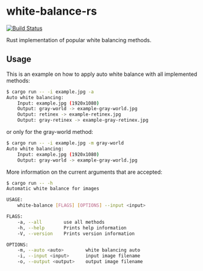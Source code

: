 # white-balance-rs
[![Build Status](https://travis-ci.org/lovebug356/white-balance-rs.svg?branch=master)](https://travis-ci.org/lovebug356/white-balance-rs)

Rust implementation of popular white balancing methods.

## Usage

This is an example on how to apply auto white balance with all implemented methods:

```bash
$ cargo run -- -i example.jpg -a
Auto white balancing:
	Input: example.jpg (1920x1080)
	Output: gray-world -> example-gray-world.jpg
	Output: retinex -> example-retinex.jpg
	Output: gray-retinex -> example-gray-retinex.jpg
``` 
or only for the gray-world method:
```bash
$ cargo run -- -i example.jpg -m gray-world
Auto white balancing:
	Input: example.jpg (1920x1080)
	Output: gray-world -> example-gray-world.jpg
```

More information on the current arguments that are accepted:

```bash
$ cargo run -- -h
Automatic white balance for images

USAGE:
    white-balance [FLAGS] [OPTIONS] --input <input>

FLAGS:
    -a, --all        use all methods
    -h, --help       Prints help information
    -V, --version    Prints version information

OPTIONS:
    -m, --auto <auto>        white balancing auto
    -i, --input <input>      input image filename
    -o, --output <output>    output image filename
```
